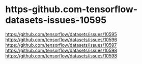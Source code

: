 # https-github.com-tensorflow-datasets-issues-10595
https://github.com/tensorflow/datasets/issues/10595 https://github.com/tensorflow/datasets/issues/10596 https://github.com/tensorflow/datasets/issues/10597 https://github.com/tensorflow/datasets/issues/10598 https://github.com/tensorflow/datasets/issues/10598
